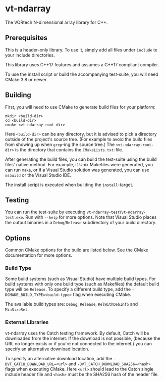 vt-ndarray
==========

The VORtech N-dimensional array library for C++.

Prerequisites
-------------

This is a header-only library. To use it, simply add all files under `include` to your include directories.

This library uses C++17 features and assumes a C++17 compliant compiler.

To use the install script or build the accompanying test-suite, you will need CMake 3.8 or newer.

Building
--------

First, you will need to use CMake to generate build files for your platform:

```
mkdir <build-dir>
cd <build-dir>
cmake <vt-ndarray-root-dir>
```

Here `<build-dir>` can be any directory, but it is advised to pick a directory outside of the project's source tree. (For example to avoid the build files from showing up when `grep`-ing the source tree.) The `<vt-ndarray-root-dir>` is the directory that contains the `CMakeLists.txt`-file.

After generating the build files, you can build the test-suite using the build files' native method. For example, if Unix Makefiles were generated, you can run `make`, or if a Visual Studio solution was generated, you can use `msbuild` or the Visual Studio IDE.

The install script is executed when building the `install`-target.

Testing
-------

You can run the test-suite by executing `vt-ndarray-test`/`vt-ndarray-test.exe`. Run with `--help` for more options. Note that Visual Studio places the output binaries in a `Debug`/`Release` subdirectory of your build directory.

Options
-------

Common CMake options for the build are listed below. See the CMake documentation for more options.

### Build Type

Some build systems (such as Visual Studio) have multiple build types. For build systems with only one build type (such as Makefiles) the default build type will be `Release`. To specify a different build type, add the `-DCMAKE_BUILD_TYPE=<build-type>` flag when executing CMake.

The available build types are: `Debug`, `Release`, `RelWithDebInfo` and `MinSizeRel`.

### External Libraries

vt-ndarray uses the Catch testing framework. By default, Catch will be downloaded from the internet. If the download is not possible, (because the URL no longer exists or if you're not connected to the internet,) you can specify an alternative download location.

To specify an alternative download location, add the `-DVT_CATCH_DOWNLOAD_URL=<url>` and `-DVT_CATCH_DOWNLOAD_SHA256=<hash>` flags when executing CMake. Here `<url>` should lead to the Catch single include header file and `<hash>` must be the SHA256 hash of the header file.
